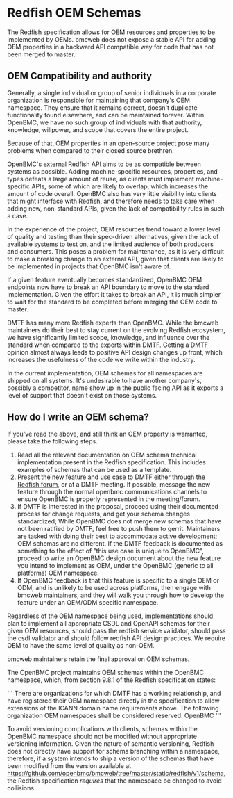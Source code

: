 # Redfish OEM Schemas

The Redfish specification allows for OEM resources and properties to be
implemented by OEMs. bmcweb does not expose a stable API for adding OEM
properties in a backward API compatible way for code that has not been merged to
master.

## OEM Compatibility and authority

Generally, a single individual or group of senior individuals in a corporate
organization is responsible for maintaining that company's OEM namespace. They
ensure that it remains correct, doesn't duplicate functionality found elsewhere,
and can be maintained forever. Within OpenBMC, we have no such group of
individuals with that authority, knowledge, willpower, and scope that covers the
entire project.

Because of that, OEM properties in an open-source project pose many problems
when compared to their closed source brethren.

OpenBMC's external Redfish API aims to be as compatible between systems as
possible. Adding machine-specific resources, properties, and types defeats a
large amount of reuse, as clients must implement machine-specific APIs, some of
which are likely to overlap, which increases the amount of code overall. OpenBMC
also has very little visibility into clients that might interface with Redfish,
and therefore needs to take care when adding new, non-standard APIs, given the
lack of compatibility rules in such a case.

In the experience of the project, OEM resources trend toward a lower level of
quality and testing than their spec-driven alternatives, given the lack of
available systems to test on, and the limited audience of both producers and
consumers. This poses a problem for maintenance, as it is very difficult to make
a breaking change to an external API, given that clients are likely to be
implemented in projects that OpenBMC isn't aware of.

If a given feature eventually becomes standardized, OpenBMC OEM endpoints now
have to break an API boundary to move to the standard implementation. Given the
effort it takes to break an API, it is much simpler to wait for the standard to
be completed before merging the OEM code to master.

DMTF has many more Redfish experts than OpenBMC. While the bmcweb maintainers do
their best to stay current on the evolving Redfish ecosystem, we have
significantly limited scope, knowledge, and influence over the standard when
compared to the experts within DMTF. Getting a DMTF opinion almost always leads
to positive API design changes up front, which increases the usefulness of the
code we write within the industry.

In the current implementation, OEM schemas for all namespaces are shipped on all
systems. It's undesirable to have another company's, possibly a competitor, name
show up in the public facing API as it exports a level of support that doesn't
exist on those systems.

## How do I write an OEM schema?

If you've read the above, and still think an OEM property is warranted, please
take the following steps.

1. Read all the relevant documentation on OEM schema technical implementation
   present in the Redfish specification. This includes examples of schemas that
   can be used as a template.
2. Present the new feature and use case to DMTF either through the
   [Redfish forum](https://www.redfishforum.com), or at a DMTF meeting. If
   possible, message the new feature through the normal openbmc communications
   channels to ensure OpenBMC is properly represented in the meeting/forum.
3. If DMTF is interested in the proposal, proceed using their documented process
   for change requests, and get your schema changes standardized; While OpenBMC
   does not merge new schemas that have not been ratified by DMTF, feel free to
   push them to gerrit. Maintainers are tasked with doing their best to
   accommodate active development; OEM schemas are no different. If the DMTF
   feedback is documented as something to the effect of "this use case is unique
   to OpenBMC", proceed to write an OpenBMC design document about the new
   feature you intend to implement as OEM, under the OpenBMC (generic to all
   platforms) OEM namespace.
4. If OpenBMC feedback is that this feature is specific to a single OEM or ODM,
   and is unlikely to be used across platforms, then engage with bmcweb
   maintainers, and they will walk you through how to develop the feature under
   an OEM/ODM specific namespace.

Regardless of the OEM namespace being used, implementations should plan to
implement all appropriate CSDL and OpenAPI schemas for their given OEM
resources, should pass the redfish service validator, should pass the csdl
validator and should follow redfish API design practices. We require OEM to have
the same level of quality as non-OEM.

bmcweb maintainers retain the final approval on OEM schemas.

The OpenBMC project maintains OEM schemas within the OpenBMC namespace, which,
from section 9.8.1 of the Redfish specification states:

''' There are organizations for which DMTF has a working relationship, and have
registered their OEM namespace directly in the specification to allow extensions
of the ICANN domain name requirements above. The following organization OEM
namespaces shall be considered reserved: OpenBMC '''

To avoid versioning complications with clients, schemas within the OpenBMC
namespace should not be modified without appropriate versioning information.
Given the nature of semantic versioning, Redfish does not directly have support
for schema branching within a namespace, therefore, if a system intends to ship
a version of the schemas that have been modified from the version available at
https://github.com/openbmc/bmcweb/tree/master/static/redfish/v1/schema, the
Redfish specification _requires_ that the namespace be changed to avoid
collisions.
